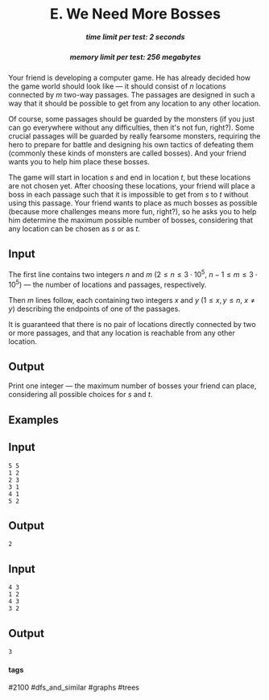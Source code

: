 <h1 style='text-align: center;'> E. We Need More Bosses</h1>

<h5 style='text-align: center;'>time limit per test: 2 seconds</h5>
<h5 style='text-align: center;'>memory limit per test: 256 megabytes</h5>

Your friend is developing a computer game. He has already decided how the game world should look like — it should consist of $n$ locations connected by $m$ two-way passages. The passages are designed in such a way that it should be possible to get from any location to any other location.

Of course, some passages should be guarded by the monsters (if you just can go everywhere without any difficulties, then it's not fun, right?). Some crucial passages will be guarded by really fearsome monsters, requiring the hero to prepare for battle and designing his own tactics of defeating them (commonly these kinds of monsters are called bosses). And your friend wants you to help him place these bosses.

The game will start in location $s$ and end in location $t$, but these locations are not chosen yet. After choosing these locations, your friend will place a boss in each passage such that it is impossible to get from $s$ to $t$ without using this passage. Your friend wants to place as much bosses as possible (because more challenges means more fun, right?), so he asks you to help him determine the maximum possible number of bosses, considering that any location can be chosen as $s$ or as $t$.

## Input

The first line contains two integers $n$ and $m$ ($2 \le n \le 3 \cdot 10^5$, $n - 1 \le m \le 3 \cdot 10^5$) — the number of locations and passages, respectively.

Then $m$ lines follow, each containing two integers $x$ and $y$ ($1 \le x, y \le n$, $x \ne y$) describing the endpoints of one of the passages.

It is guaranteed that there is no pair of locations directly connected by two or more passages, and that any location is reachable from any other location.

## Output

Print one integer — the maximum number of bosses your friend can place, considering all possible choices for $s$ and $t$.

## Examples

## Input


```
5 5  
1 2  
2 3  
3 1  
4 1  
5 2  

```
## Output


```
2  

```
## Input


```
4 3  
1 2  
4 3  
3 2  

```
## Output


```
3  

```


#### tags 

#2100 #dfs_and_similar #graphs #trees 